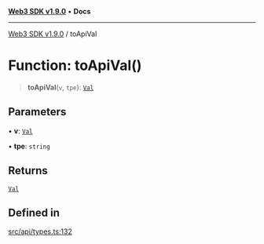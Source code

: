 [**Web3 SDK v1.9.0**](../README.md) • **Docs**

***

[Web3 SDK v1.9.0](../globals.md) / toApiVal

# Function: toApiVal()

> **toApiVal**(`v`, `tpe`): [`Val`](../namespaces/node/type-aliases/Val.md)

## Parameters

• **v**: [`Val`](../type-aliases/Val.md)

• **tpe**: `string`

## Returns

[`Val`](../namespaces/node/type-aliases/Val.md)

## Defined in

[src/api/types.ts:132](https://github.com/Mystic-Nayy/alephium-web3/blob/ee41f5e0e7d7fb0b155fe62f05b2ac03772895ca/packages/web3/src/api/types.ts#L132)
